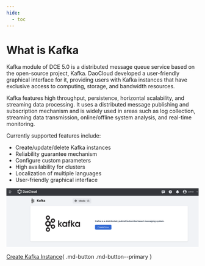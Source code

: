 ```yaml
---
hide:
  - toc
---
```


# What is Kafka

Kafka module of DCE 5.0 is a distributed message queue service based on the open-source project, Kafka. DaoCloud developed a user-friendly graphical interface for it, providing users with Kafka instances that have exclusive access to computing, storage, and bandwidth resources.

Kafka features high throughput, persistence, horizontal scalability, and streaming data processing. It uses a distributed message publishing and subscription mechanism and is widely used in areas such as log collection, streaming data transmission, online/offline system analysis, and real-time monitoring.

Currently supported features include:

- Create/update/delete Kafka instances
- Reliability guarantee mechanism
- Configure custom parameters
- High availability for clusters
- Localization of multiple languages
- User-friendly graphical interface

![kafka page](../images/what01.png)

[Create Kafka Instance](../user-guide/create.md){ .md-button .md-button--primary }
